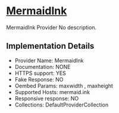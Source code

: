 # [MermaidInk](https://mermaid.ink/)

MermaidInk Provider
No description.

## Implementation Details

- Provider
Name: MermaidInk
- Documentation: NONE
- HTTPS support: YES
- Fake Response: NO
- Oembed Params: maxwidth , maxheight
- Supported Hosts: mermaid.ink
- Responsive response: NO
- Collections: DefaultProviderCollection


